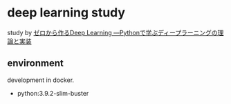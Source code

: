 # deep learning study

study by [ゼロから作るDeep Learning ―Pythonで学ぶディープラーニングの理論と実装](https://amzn.to/2ZCUOr1)

## environment

development in docker.

- python:3.9.2-slim-buster